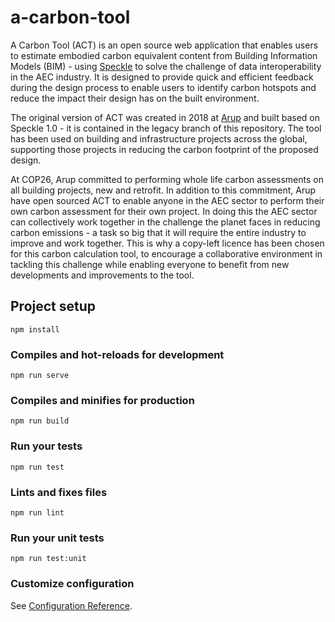 # a-carbon-tool
A Carbon Tool (ACT) is an open source web application that enables users to estimate embodied carbon equivalent content from Building Information Models (BIM) - using [Speckle](https://speckle.systems/) to solve the challenge of data interoperability in the AEC industry. It is designed to provide quick and efficient feedback during the design process to enable users to identify carbon hotspots and reduce the impact their design has on the built environment.

The original version of ACT was created in 2018 at [Arup](https://www.arup.com) and built based on Speckle 1.0 - it is contained in the legacy branch of this repository. The tool has been used on building and infrastructure projects across the global, supporting those projects in reducing the carbon footprint of the proposed design.

At COP26, Arup committed to performing whole life carbon assessments on all building projects, new and retrofit. In addition to this commitment, Arup have open sourced ACT to enable anyone in the AEC sector to perform their own carbon assessment for their own project. In doing this the AEC sector can collectively work together in the challenge the planet faces in reducing carbon emissions - a task so big that it will require the entire industry to improve and work together. This is why a copy-left licence has been chosen for this carbon calculation tool, to encourage a collaborative environment in tackling this challenge while enabling everyone to benefit from new developments and improvements to the tool.

## Project setup
```
npm install
```

### Compiles and hot-reloads for development
```
npm run serve
```

### Compiles and minifies for production
```
npm run build
```

### Run your tests
```
npm run test
```

### Lints and fixes files
```
npm run lint
```

### Run your unit tests
```
npm run test:unit
```

### Customize configuration
See [Configuration Reference](https://cli.vuejs.org/config/).

